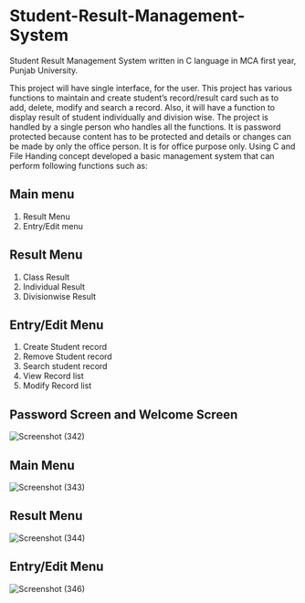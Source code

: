 # Student-Result-Management-System
Student Result Management System written in C language in MCA first year, Punjab University.

This project will have single interface, for the user. This project has various functions to maintain and create student’s record/result card such as to add, delete, modify and search a record. Also, it will have a function to display result of student individually and division wise.
The project is handled by a single person who handles all the functions. It is password protected because content has to be protected and details or changes can be made by only the office person. It is for office purpose only. 
Using C and File Handing concept developed a basic management system that can perform following functions such as: 

## Main menu
1. Result Menu
2. Entry/Edit menu

## Result Menu 
1. Class Result
2. Individual Result
3. Divisionwise Result

## Entry/Edit Menu
1. Create Student record
2. Remove Student record
3. Search student record
4. View Record list
5. Modify Record list

## Password Screen and Welcome Screen
![Screenshot (342)](https://user-images.githubusercontent.com/62142963/82190456-aaa8c300-990e-11ea-91f0-eade17f757d1.png)

## Main Menu
![Screenshot (343)](https://user-images.githubusercontent.com/62142963/82190766-2dca1900-990f-11ea-8197-117f37a1a7e1.png)

## Result Menu
![Screenshot (344)](https://user-images.githubusercontent.com/62142963/82190894-5a7e3080-990f-11ea-8889-b7922f88c55c.png)

## Entry/Edit Menu
![Screenshot (346)](https://user-images.githubusercontent.com/62142963/82190910-60741180-990f-11ea-835d-1f30c81d6fe7.png)

